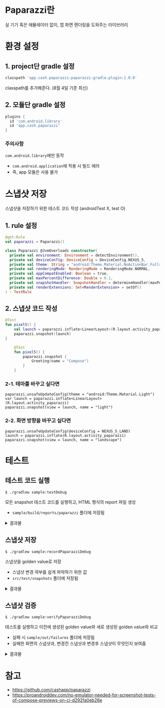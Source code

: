 # Paparazzi란
실 기기 혹은 애뮬레이터 없이, 앱 화면 랜더링을 도와주는 라이브러리

# 환경 설정
## 1. project단 gradle 설정
```gradle
classpath 'app.cash.paparazzi:paparazzi-gradle-plugin:1.0.0'
```
classpath를 추가해준다. (8월 4일 기준 최신)
## 2. 모듈단 gradle 설정
```gradle
plugins {
  id 'com.android.library'
  id 'app.cash.paparazzi'
}
```
### 주의사항
`com.android.library`에만 동작
- `com.android.application`에 적용 시 빌드 에러
- 즉, app 모듈은 사용 불가

# 스냅샷 저장
스냅샷을 저장하기 위한 테스트 코드 작성 (androidTest X, test O)
## 1. rule 설정
```kotlin
@get:Rule
val paparazzi = Paparazzi()
```
```kotlin
class Paparazzi @JvmOverloads constructor(
  private val environment: Environment = detectEnvironment(),
  private val deviceConfig: DeviceConfig = DeviceConfig.NEXUS_5,
  private val theme: String = "android:Theme.Material.NoActionBar.Fullscreen",
  private val renderingMode: RenderingMode = RenderingMode.NORMAL,
  private val appCompatEnabled: Boolean = true,
  private val maxPercentDifference: Double = 0.1,
  private val snapshotHandler: SnapshotHandler = determineHandler(maxPercentDifference),
  private val renderExtensions: Set<RenderExtension> = setOf()
) : TestRule
```
## 2. 스냅샷 코드 작성
```kotlin
@Test
fun pixel5() {
    val launch = paparazzi.inflate<LinearLayout>(R.layout.activity_paparazzi)
    paparazzi.snapshot(launch)
}
```
```kotlin
    @Test
    fun pixel5() {
        paparazzi.snapshot {
            Greeting(name = "Compose")
        }
    }
```
### 2-1. 테마를 바꾸고 싶다면
```kotiln
paparazzi.unsafeUpdateConfig(theme = "android:Theme.Material.Light")
var launch = paparazzi.inflate<LinearLayout>(R.layout.activity_paparazzi)
paparazzi.snapshot(view = launch, name = "light")
```
### 2-2. 화면 방향을 바꾸고 싶다면
```kotiln
paparazzi.unsafeUpdateConfig(deviceConfig = NEXUS_5_LAND)
launch = paparazzi.inflate(R.layout.activity_paparazzi)
paparazzi.snapshot(view = launch, name = "landscape")
```

# 테스트
## 테스트 코드 실행
```
$ ./gradlew sample:testDebug
```
모든 snapshot 테스트 코드를 실행하고, HTML 형식의 report 파일 생성
- `sample/build/reports/paparazzi` 폴더에 저장됨

<details>
  <summary>결과물</summary>
  
  ![스크린샷 2022-08-04 오전 7 57 43](https://user-images.githubusercontent.com/48344355/182726574-d3b27e72-8eb5-4715-a01e-7c9b2ae1dec2.png)

</details>

## 스냅샷 저장
```
$ ./gradlew sample:recordPaparazziDebug
```
스냅샷을 golden value로 저장
- 스냅샷 변경 여부를 쉽게 파악하기 위한 값
- `src/test/snapshots` 폴더에 저장됨 

<details>
  <summary>결과물</summary>
  
  ![스크린샷 2022-08-04 오전 8 04 10](https://user-images.githubusercontent.com/48344355/182727261-1bc9f899-7822-4592-8fb1-a3598c290b88.png)
  
</details>

## 스냅샷 검증
```
$ ./gradlew sample:verifyPaparazziDebug
```
테스트를 실행하고 이전에 생성된 golden value와 새로 생성된 golden value와 비교
- 실패 시 `sample/out/failures` 폴더에 저장됨
- 실패한 화면의 스냅샷과, 변경전 스냅샷과 변경후 스냅샷이 무엇인지 보여줌

<details>
  <summary>결과물</summary>
  
  ![com beok paparazzi_PaparazziComposeTest_pixel5_differentThemes_light](https://user-images.githubusercontent.com/48344355/182728541-2d1f54a0-ad85-47cb-a570-d91ce6e45f27.png)

  ![delta-com beok paparazzi_PaparazziComposeTest_pixel5_differentThemes_light](https://user-images.githubusercontent.com/48344355/182728550-7d0e1267-e42d-4924-81ef-78bc1432bdaa.png)
  
</details>

# 참고
- https://github.com/cashapp/paparazzi
- https://proandroiddev.com/no-emulator-needed-for-screenshot-tests-of-compose-previews-on-ci-d292fa0eb26e
